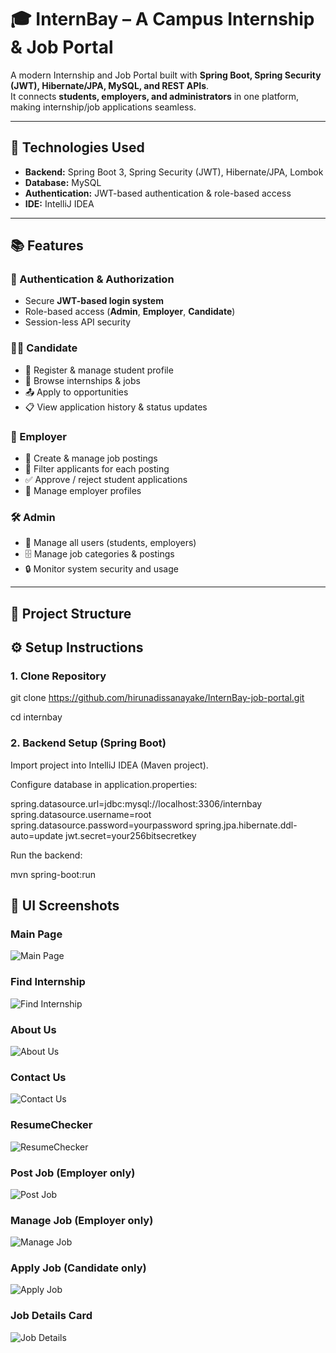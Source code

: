 # 🎓 InternBay – A Campus Internship & Job Portal  

A modern Internship and Job Portal built with **Spring Boot, Spring Security (JWT), Hibernate/JPA, MySQL, and REST APIs**.  
It connects **students, employers, and administrators** in one platform, making internship/job applications seamless.  

---

## 🚀 Technologies Used  

- **Backend:** Spring Boot 3, Spring Security (JWT), Hibernate/JPA, Lombok  
- **Database:** MySQL  
- **Authentication:** JWT-based authentication & role-based access  
- **IDE:** IntelliJ IDEA  

---

## 📚 Features  

### 🔑 Authentication & Authorization  
- Secure **JWT-based login system**  
- Role-based access (**Admin**, **Employer**, **Candidate**)  
- Session-less API security  

### 🧑‍🎓 Candidate 
- 📝 Register & manage student profile  
- 📂 Browse internships & jobs  
- 📤 Apply to opportunities  
- 📋 View application history & status updates  

### 🏢 Employer  
- 📝 Create & manage job postings  
- 📂 Filter applicants for each posting  
- ✅ Approve / reject student applications  
- 🧠 Manage employer profiles  

### 🛠️ Admin   
- 👀 Manage all users (students, employers)  
- 🗄️ Manage job categories & postings  
- 🔒 Monitor system security and usage  

---

## 📂 Project Structure  

## ⚙️ Setup Instructions  

### 1. Clone Repository

git clone https://github.com/hirunadissanayake/InternBay-job-portal.git

cd internbay

### 2. Backend Setup (Spring Boot)

Import project into IntelliJ IDEA (Maven project).

Configure database in application.properties:

spring.datasource.url=jdbc:mysql://localhost:3306/internbay
spring.datasource.username=root
spring.datasource.password=yourpassword
spring.jpa.hibernate.ddl-auto=update
jwt.secret=your256bitsecretkey


Run the backend:

mvn spring-boot:run

## 📸 UI Screenshots

### Main Page
![Main Page](assets/internbay-ui/screencapture-localhost-63342-internbay-job-portal-internbayFrontEnd-pages-main-html-2025-09-19-23_01_45.png)  


### Find Internship
![Find Internship](assets/internbay-ui/screencapture-localhost-63342-internbay-job-portal-internbayFrontEnd-pages-findJob-html-2025-09-19-23_03_40.png)  


### About Us
![About Us](assets/internbay-ui/screencapture-localhost-63342-internbay-job-portal-internbayFrontEnd-pages-aboutUs-html-2025-09-19-23_04_11.png)  


### Contact Us
![Contact Us](assets/internbay-ui/screencapture-localhost-63342-internbay-job-portal-internbayFrontEnd-pages-contactUs-html-2025-09-19-23_06_29.png)  


### ResumeChecker
![ResumeChecker](assets/internbay-ui/screencapture-localhost-63342-internbay-job-portal-internbayFrontEnd-pages-resumeChecker-html-2025-09-19-23_06_45.png)  


### Post Job (Employer only)
![Post Job](assets/internbay-ui/screencapture-localhost-63342-internbay-job-portal-internbayFrontEnd-pages-jobPosting-html-2025-09-20-00_22_07.png)  


### Manage Job (Employer only)
![Manage Job](assets/internbay-ui/screencapture-localhost-63342-internbay-job-portal-internbayFrontEnd-pages-manageJobPosting-html-2025-09-20-00_22_35.png)  


### Apply Job (Candidate only)
![Apply Job]()

### Job Details Card 
![Job Details]()